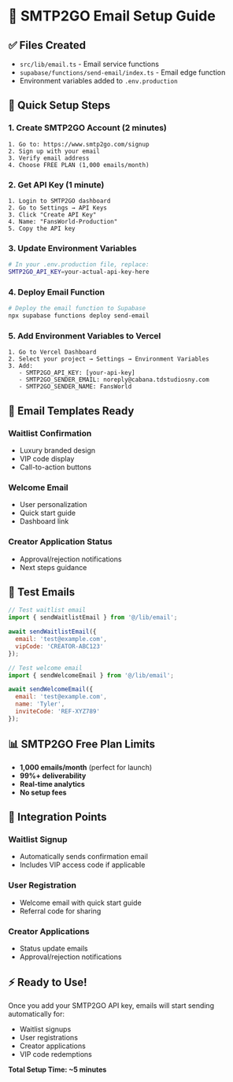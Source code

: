 # 📧 SMTP2GO Email Setup Guide

## ✅ Files Created
- `src/lib/email.ts` - Email service functions
- `supabase/functions/send-email/index.ts` - Email edge function
- Environment variables added to `.env.production`

## 🚀 Quick Setup Steps

### 1. Create SMTP2GO Account (2 minutes)
```
1. Go to: https://www.smtp2go.com/signup
2. Sign up with your email
3. Verify email address
4. Choose FREE PLAN (1,000 emails/month)
```

### 2. Get API Key (1 minute)
```
1. Login to SMTP2GO dashboard
2. Go to Settings → API Keys
3. Click "Create API Key"
4. Name: "FansWorld-Production"
5. Copy the API key
```

### 3. Update Environment Variables
```bash
# In your .env.production file, replace:
SMTP2GO_API_KEY=your-actual-api-key-here
```

### 4. Deploy Email Function
```bash
# Deploy the email function to Supabase
npx supabase functions deploy send-email
```

### 5. Add Environment Variables to Vercel
```
1. Go to Vercel Dashboard
2. Select your project → Settings → Environment Variables
3. Add:
   - SMTP2GO_API_KEY: [your-api-key]
   - SMTP2GO_SENDER_EMAIL: noreply@cabana.tdstudiosny.com  
   - SMTP2GO_SENDER_NAME: FansWorld
```

## 📨 Email Templates Ready

### Waitlist Confirmation
- Luxury branded design
- VIP code display
- Call-to-action buttons

### Welcome Email
- User personalization
- Quick start guide
- Dashboard link

### Creator Application Status
- Approval/rejection notifications
- Next steps guidance

## 🧪 Test Emails

```javascript
// Test waitlist email
import { sendWaitlistEmail } from '@/lib/email';

await sendWaitlistEmail({
  email: 'test@example.com',
  vipCode: 'CREATOR-ABC123'
});

// Test welcome email
import { sendWelcomeEmail } from '@/lib/email';

await sendWelcomeEmail({
  email: 'test@example.com',
  name: 'Tyler',
  inviteCode: 'REF-XYZ789'
});
```

## 📊 SMTP2GO Free Plan Limits
- **1,000 emails/month** (perfect for launch)
- **99%+ deliverability** 
- **Real-time analytics**
- **No setup fees**

## 🔧 Integration Points

### Waitlist Signup
- Automatically sends confirmation email
- Includes VIP access code if applicable

### User Registration  
- Welcome email with quick start guide
- Referral code for sharing

### Creator Applications
- Status update emails
- Approval/rejection notifications

## ⚡ Ready to Use!

Once you add your SMTP2GO API key, emails will start sending automatically for:
- Waitlist signups
- User registrations
- Creator applications
- VIP code redemptions

**Total Setup Time: ~5 minutes**